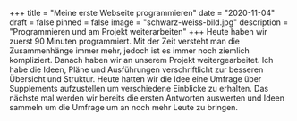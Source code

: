 +++
title = "Meine erste Webseite programmieren"
date = "2020-11-04"
draft = false
pinned = false
image = "schwarz-weiss-bild.jpg"
description = "Programmieren und am Projekt weiterarbeiten"
+++
Heute haben wir zuerst 90 Minuten programmiert. Mit der Zeit versteht man die Zusammenhänge immer mehr, jedoch ist es immer noch ziemlich kompliziert. Danach haben wir an unserem Projekt weitergearbeitet. Ich habe die Ideen, Pläne und Ausführungen verschriftlicht zur besseren Übersicht und Struktur. Heute hatten wir die Idee eine Umfrage über Supplements aufzustellen um verschiedene Einblicke zu erhalten. Das nächste mal werden wir bereits die ersten Antworten auswerten und Ideen sammeln um die Umfrage um an noch mehr Leute zu bringen.
